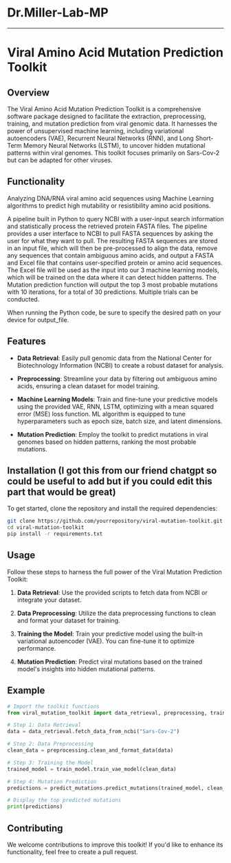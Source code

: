 # Dr.Miller-Lab-MP

---

# Viral Amino Acid Mutation Prediction Toolkit

## Overview

The Viral Amino Acid Mutation Prediction Toolkit is a comprehensive software package designed to facilitate the extraction, preprocessing, training, and mutation prediction from viral genomic data. It harnesses the power of unsupervised machine learning, including variational autoencoders (VAE), Recurrent Neural Networks (RNN), and Long Short-Term Memory Neural Networks (LSTM), to uncover hidden mutational patterns within viral genomes. This toolkit focuses primarily on Sars-Cov-2 but can be adapted for other viruses.

## Functionality

Analyzing DNA/RNA viral amino acid sequences using Machine Learning algorithms to predict high mutability or resistibility amino acid positions. 

A pipeline built in Python to query NCBI with a user-input search information and statistically process the retrieved protein FASTA files. The pipeline provides a user interface to NCBI to pull FASTA sequences by asking the user for what they want to pull. The resulting FASTA sequences are stored in an input file, which will then be pre-processed to align the data, remove any sequences that contain ambiguous amino acids, and output a FASTA and Excel file that contains user-specified protein or amino acid sequences. The Excel file will be used as the input into our 3 machine learning models, which will be trained on the data where it can detect hidden patterns. The Mutation prediction function will output the top 3 most probable mutations with 10 iterations, for a total of 30 predictions. Multiple trials can be conducted.

When running the Python code, be sure to specify the desired path on your device for output_file.

## Features

- **Data Retrieval**: Easily pull genomic data from the National Center for Biotechnology Information (NCBI) to create a robust dataset for analysis.

- **Preprocessing**: Streamline your data by filtering out ambiguous amino acids, ensuring a clean dataset for model training.

- **Machine Learning Models**: Train and fine-tune your predictive models using the provided VAE, RNN, LSTM, optimizing with a mean squared error (MSE) loss function. ML algorithm is equipped to tune hyperparameters such as epoch size, batch size, and latent dimensions.

- **Mutation Prediction**: Employ the toolkit to predict mutations in viral genomes based on hidden patterns, ranking the most probable mutations.

## Installation (I got this from our friend chatgpt so could be useful to add but if you could edit this part that would be great)

To get started, clone the repository and install the required dependencies:

```bash
git clone https://github.com/yourrepository/viral-mutation-toolkit.git
cd viral-mutation-toolkit
pip install -r requirements.txt
```

## Usage

Follow these steps to harness the full power of the Viral Mutation Prediction Toolkit:

1. **Data Retrieval**: Use the provided scripts to fetch data from NCBI or integrate your dataset.

2. **Data Preprocessing**: Utilize the data preprocessing functions to clean and format your dataset for training.

3. **Training the Model**: Train your predictive model using the built-in variational autoencoder (VAE). You can fine-tune it to optimize performance.

4. **Mutation Prediction**: Predict viral mutations based on the trained model's insights into hidden mutational patterns.

## Example

```python
# Import the toolkit functions
from viral_mutation_toolkit import data_retrieval, preprocessing, train_model, predict_mutations

# Step 1: Data Retrieval
data = data_retrieval.fetch_data_from_ncbi("Sars-Cov-2")

# Step 2: Data Preprocessing
clean_data = preprocessing.clean_and_format_data(data)

# Step 3: Training the Model
trained_model = train_model.train_vae_model(clean_data)

# Step 4: Mutation Prediction
predictions = predict_mutations.predict_mutations(trained_model, clean_data)

# Display the top predicted mutations
print(predictions)
```

## Contributing

We welcome contributions to improve this toolkit! If you'd like to enhance its functionality, feel free to create a pull request.

